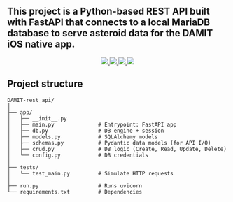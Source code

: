 ## This project is a Python-based REST API built with FastAPI that connects to a local MariaDB database to serve asteroid data for the DAMIT iOS native app.

<div align="center">
  <a href="https://github.com/scraptechguy/DAMIT-rest_api/actions">
    <img src="https://github.com/scraptechguy/DAMIT-rest_api/actions/workflows/python-package.yml/badge.svg">
  </a>
  <a href="https://github.com/scraptechguy/DAMIT-rest_api/graphs/contributors">
    <img src="https://img.shields.io/github/contributors/scraptechguy/DAMIT-rest_api">
  </a>
  <a href="https://github.com/scraptechguy/DAMIT-rest_api/issues">
    <img src="https://img.shields.io/github/issues/scraptechguy/DAMIT-rest_api">
  </a>
  <a href="https://github.com/scraptechguy/DAMIT-rest_api/pulls">
    <img src="https://img.shields.io/github/issues-pr/scraptechguy/DAMIT-rest_api">
  </a>
</div>

## Project structure
```
DAMIT-rest_api/
│
├── app/
│   ├── __init__.py
│   ├── main.py              # Entrypoint: FastAPI app
│   ├── db.py                # DB engine + session
│   ├── models.py            # SQLAlchemy models
│   ├── schemas.py           # Pydantic data models (for API I/O)
│   ├── crud.py              # DB logic (Create, Read, Update, Delete)
│   └── config.py            # DB credentials
│
├── tests/
│   └── test_main.py         # Simulate HTTP requests
│
├── run.py                   # Runs uvicorn
└── requirements.txt         # Dependencies
```
